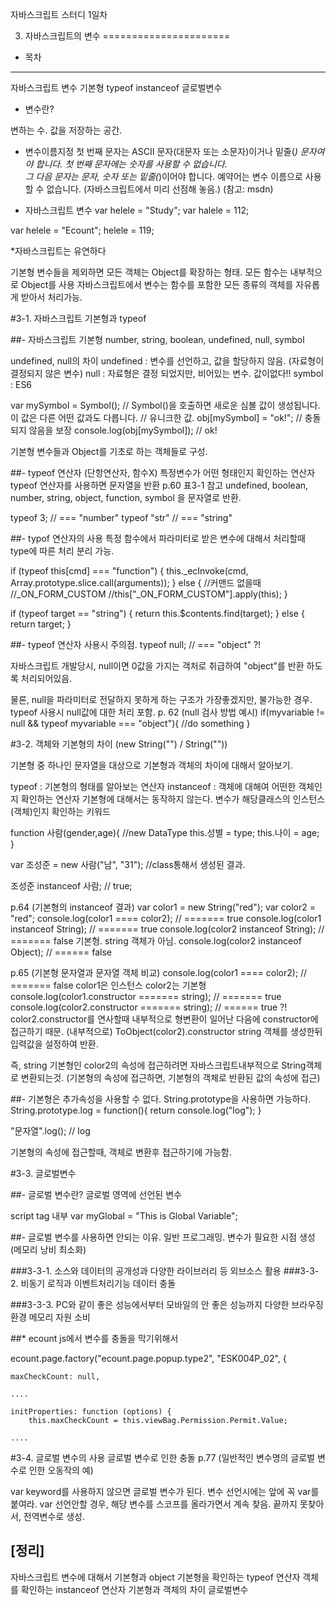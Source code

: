 자바스크립트 스터디 1일차

3. 자바스크립트의 변수
======================

- 목차
------
자바스크립트 변수 기본형
typeof
instanceof
글로벌변수


- 변수란?

변하는 수. 
값을 저장하는 공간.

- 변수이름지정
첫 번째 문자는 ASCII 문자(대문자 또는 소문자)이거나 밑줄(_) 문자여야 합니다.  첫 번째 문자에는 숫자를 사용할 수 없습니다.  
그 다음 문자는 문자, 숫자 또는 밑줄(_)이어야 합니다.
예약어는 변수 이름으로 사용할 수 없습니다. (자바스크립트에서 미리 선점해 놓음.)
(참고: msdn)

- 자바스크립트 변수
var helele = "Study";
var halele = 112;

var helele = "Ecount";
helele = 119;

*자바스크립트는 유연하다

기본형 변수들을 제외하면 모든 객체는 Object를 확장하는 형태.
모든 함수는 내부적으로 Object를 사용
자바스크립트에서 변수는 함수를 포함한 모든 종류의 객체를 자유롭게 받아서 처리가능.


#3-1. 자바스크립트 기본형과 typeof

##- 자바스크립트 기본형
number, string, boolean, undefined, null, symbol

undefined, null의 차이
undefined : 변수를 선언하고, 값을 할당하지 않음. (자료형이 결정되지 않은 변수)
null : 자료형은 결정 되었지만, 비어있는 변수. 값이없다!!
symbol : ES6 

var mySymbol = Symbol();  // Symbol()을 호출하면 새로운 심볼 값이 생성됩니다. 이 값은 다른 어떤 값과도 다릅니다.
                          // 유니크한 값.
obj[mySymbol] = "ok!";  // 충돌되지 않음을 보장
console.log(obj[mySymbol]);  // ok!


기본형 변수들과 Object를 기초로 하는 객체들로 구성.

##- typeof 연산자 (단항연산자, 함수X)
특정변수가 어떤 형태인지 확인하는 연산자
typeof 연산자를 사용하면 문자열을 반환
p.60 표3-1 참고 
undefined, boolean, number, string, object, function, symbol 을 문자열로 반환.

typeof 3;     // === "number"
typeof "str"  // === "string"


##- typof 연산자의 사용
특정 함수에서 파라미터로 받은 변수에 대해서 처리할때
type에 따른 처리 분리 가능.

if (typeof this[cmd] === "function") {
 this._ecInvoke(cmd, Array.prototype.slice.call(arguments));
} else {
 //커맨드 없을때 
 //_ON_FORM_CUSTOM
 //this["_ON_FORM_CUSTOM"].apply(this);
}

if (typeof target == "string") {
 return this.$contents.find(target);
} else {
 return target;
}

##- typeof 연산자 사용시 주의점.
typeof null; // === "object" ?!

자바스크립트 개발당시, null이면 0값을 가지는 객처로 취급하여 "object"를 반환 하도록 처리되어있음.

물론, null을 파라미터로 전달하지 못하게 하는 구조가 가장좋겠지만, 불가능한 경우.
typeof 사용시 null값에 대한 처리 포함.
p. 62 (null 검사 방법 예시)
if(myvariable != null && typeof myvariable === "object"){
 //do something
}


#3-2. 객체와 기본형의 차이 (new String("") / String(""))

기본형 중 하나인 문자열을 대상으로 기본형과 객체의 차이에 대해서 알아보기.

typeof : 기본형의 형태를 알아보는 연산자
instanceof : 객체에 대해여 어떤한 객체인지 확인하는 연산자
    기본형에 대해서는 동작하지 않는다.
 변수가 해당클래스의 인스턴스(객체)인지 확인하는 키워드
 
function 사람(gender,age){   //new DataType
 this.성별 = type;
 this.나이 = age; 
}

var 조성준 = new 사람("남", "31"); //class통해서 생성된 결과. 

조성준 instanceof 사람; // true;

p.64 (기본형의 instanceof 결과)
var color1 = new String("red");
var color2 = "red";
console.log(color1 ==== color2); // ======= true
console.log(color1 instanceof String); // ======= true
console.log(color2 instanceof String); // ======= false 
	기본형. string 객체가 아님.
console.log(color2 instanceof Object); // ====== false


p.65 (기본형 문자열과 문자열 객체 비교)
console.log(color1 ==== color2); // ======= false
	color1은 인스턴스 color2는 기본형
console.log(color1.constructor ======= string); // ======= true
console.log(color2.constructor ======= string); // ====== true ?!
	color2.constructor를 연사할때 내부적으로 형변환이 일어난 다음에 constructor에 접근하기 때문.
   (내부적으로) ToObject(color2).constructor 
                string 객체를 생성한뒤 입력값을 설정하여 반환.   
    
 즉, string 기본형인 color2의 속성에 접근하려면 자바스크립트내부적으로 String객체로 변환되는것.
     (기본형의 속성에 접근하면, 기본형의 객체로 반환된 값의 속성에 접근)

##- 기본형은 추가속성을 사용할 수 없다.
  String.prototype을 사용하면 가능하다.
  String.prototype.log = function(){
 return console.log("log");
  }
  
  "문자열".log(); // log
  
  기본형의 속성에 접근할때, 객체로 변환후 접근하기에 가능함.
   
  

#3-3. 글로벌변수

##- 글로벌 변수란?
글로벌 영역에 선언된 변수

script tag 내부
var myGlobal = "This is Global Variable";


##- 글로벌 변수를 사용하면 안되는 이유.
	일반 프로그래밍. 변수가 필요한 시점 생성 (메모리 낭비 최소화)

###3-3-1. 소스와 데이터의 공개성과 다양한 라이브러리 등 외브소스 활용
###3-3-2. 비동기 로직과 이벤트처리기능
	데이터 충돌

###3-3-3. PC와 같이 좋은 성능에서부터 모바일의 안 좋은 성능까지 다양한 브라우징 환경
	메모리 자원 소비

##* ecount js에서 변수를 충돌을 막기위해서


ecount.page.factory("ecount.page.popup.type2", "ESK004P_02", {
    
    maxCheckCount: null, 
	
	....
	
	initProperties: function (options) {
        this.maxCheckCount = this.viewBag.Permission.Permit.Value;

    ....

#3-4. 글로벌 변수의 사용
글로벌 변수로 인한 충돌
p.77 (일반적인 변수명의 글로벌 변수로 인한 오동작의 예)

var keyword를 사용하지 않으면 글로벌 변수가 된다.
변수 선언시에는 앞에 꼭 var를 붙여라.
	var 선언안할 경우, 해당 변수를 스코프를 올라가면서 계속 찾음.
    끝까지 못찾아서, 전역변수로 생성.
 
 
[정리]
-------
 자바스크립트 변수에 대해서
 기본형과 object
 기본형을 확인하는 typeof 연산자
 객체를 확인하는 instanceof 연산자
 기본형과 객체의 차이
 글로벌변수 
 

